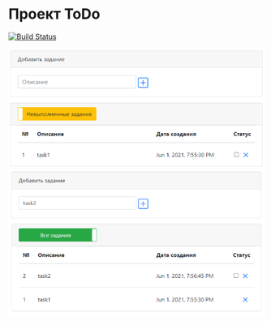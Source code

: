 # Проект ToDo
[![Build Status](https://travis-ci.com/saimon494/job4j_todo.svg?branch=main)](https://travis-ci.com/saimon494/job4j_todo)

![Добавлено задание](https://github.com/saimon494/job4j_todo/blob/main/images/task1.png)
![Все задания](https://github.com/saimon494/job4j_todo/blob/main/images/task2.png)

